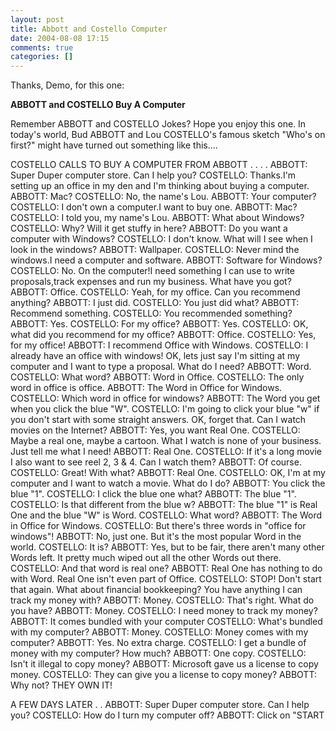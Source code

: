 ```yaml
---
layout: post
title: Abbott and Costello Computer
date: 2004-08-08 17:15
comments: true
categories: []
---
```

Thanks, Demo, for this one:

<strong>ABBOTT and COSTELLO Buy A Computer</strong>

Remember ABBOTT and COSTELLO Jokes? Hope you enjoy this one. In today's world, Bud ABBOTT and Lou COSTELLO's famous sketch "Who's on first?" might have turned out something like this....


COSTELLO CALLS TO BUY A COMPUTER FROM ABBOTT . . . .
ABBOTT: Super Duper computer store. Can I help you?
COSTELLO: Thanks.I'm setting up an office in my den and I'm thinking about buying a computer.
ABBOTT: Mac?
COSTELLO: No, the name's Lou.
ABBOTT: Your computer?
COSTELLO: I don't own a computer.I want to buy one.
ABBOTT: Mac?
COSTELLO: I told you, my name's Lou.
ABBOTT: What about Windows?
COSTELLO: Why? Will it get stuffy in here?
ABBOTT: Do you want a computer with Windows?
COSTELLO: I don't know. What will I see when I look in the windows?
ABBOTT: Wallpaper.
COSTELLO: Never mind the windows.I need a computer and software.
ABBOTT: Software for Windows?
COSTELLO: No. On the computer!I need something I can use to write proposals,track expenses and run my business. What have you got?
ABBOTT: Office.
COSTELLO: Yeah, for my office. Can you recommend anything?
ABBOTT: I just did.
COSTELLO: You just did what?
ABBOTT: Recommend something.
COSTELLO: You recommended something?
ABBOTT: Yes.
COSTELLO: For my office?
ABBOTT: Yes.
COSTELLO: OK, what did you recommend for my office?
ABBOTT: Office.
COSTELLO: Yes, for my office!
ABBOTT: I recommend Office with Windows.
COSTELLO: I already have an office with windows! OK, lets just say I'm sitting at my computer and I want to type a proposal. What do I need?
ABBOTT: Word.
COSTELLO: What word?
ABBOTT: Word in Office.
COSTELLO: The only word in office is office.
ABBOTT: The Word in Office for Windows.
COSTELLO: Which word in office for windows?
ABBOTT: The Word you get when you click the blue "W".
COSTELLO: I'm going to click your blue "w" if you don't start with some straight answers. OK, forget that. Can I watch movies on the Internet?
ABBOTT: Yes, you want Real One.
COSTELLO: Maybe a real one, maybe a cartoon. What I watch is none of your business. Just tell me what I need!
ABBOTT: Real One.
COSTELLO: If it's a long movie I also want to see reel 2, 3 & 4. Can I watch them?
ABBOTT: Of course.
COSTELLO: Great! With what?
ABBOTT: Real One.
COSTELLO: OK, I'm at my computer and I want to watch a movie. What do I do?
ABBOTT: You click the blue "1".
COSTELLO: I click the blue one what?
ABBOTT: The blue "1".
COSTELLO: Is that different from the blue w?
ABBOTT: The blue "1" is Real One and the blue "W" is Word.
COSTELLO: What word?
ABBOTT: The Word in Office for Windows.
COSTELLO: But there's three words in "office for windows"!
ABBOTT: No, just one. But it's the most popular Word in the world.
COSTELLO: It is?
ABBOTT: Yes, but to be fair, there aren't many other Words left. It pretty much wiped out all the other Words out there.
COSTELLO: And that word is real one?
ABBOTT: Real One has nothing to do with Word. Real One isn't even part of Office.
COSTELLO: STOP! Don't start that again. What about financial bookkeeping? You have anything I can track my money with?
ABBOTT: Money.
COSTELLO: That's right. What do you have?
ABBOTT: Money.
COSTELLO: I need money to track my money?
ABBOTT: It comes bundled with your computer
COSTELLO: What's bundled with my computer?
ABBOTT: Money.
COSTELLO: Money comes with my computer?
ABBOTT: Yes. No extra charge.
COSTELLO: I get a bundle of money with my computer? How much?
ABBOTT: One copy.
COSTELLO: Isn't it illegal to copy money?
ABBOTT: Microsoft gave us a license to copy money.
COSTELLO: They can give you a license to copy money?
ABBOTT: Why not? THEY OWN IT!

A FEW DAYS LATER . .
ABBOTT: Super Duper computer store. Can I help you?
COSTELLO: How do I turn my computer off?
ABBOTT: Click on "START
